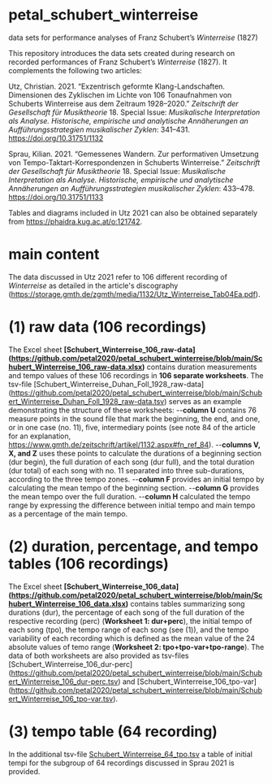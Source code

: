 # petal_schubert_winterreise
data sets for performance analyses of Franz Schubert’s *Winterreise* (1827)

This repository introduces the data sets created during research on recorded performances of Franz Schubert’s *Winterreise* (1827). It complements the following two articles:

Utz, Christian. 2021. “Exzentrisch geformte Klang-Landschaften. Dimensionen des Zyklischen im Lichte von 106 Tonaufnahmen von Schuberts Winterreise aus dem Zeitraum 1928–2020.” *Zeitschrift der Gesellschaft für Musiktheorie* 18. Special Issue: *Musikalische Interpretation als Analyse. Historische, empirische und analytische Annäherungen an Aufführungsstrategien musikalischer Zyklen*: 341–431. https://doi.org/10.31751/1132

Sprau, Kilian. 2021. “Gemessenes Wandern. Zur performativen Umsetzung von Tempo-Taktart-Korrespondenzen in Schuberts Winterreise.” *Zeitschrift der Gesellschaft für Musiktheorie* 18. Special Issue: *Musikalische Interpretation als Analyse. Historische, empirische und analytische Annäherungen an Aufführungsstrategien musikalischer Zyklen*: 433–478. https://doi.org/10.31751/1133

Tables and diagrams included in Utz 2021 can also be obtained separately from https://phaidra.kug.ac.at/o:121742.

# main content

The data discussed in Utz 2021 refer to 106 different recording of *Winterreise* as detailed in the article's discography (https://storage.gmth.de/zgmth/media/1132/Utz_Winterreise_Tab04Ea.pdf).

# (1) raw data (106 recordings)

The Excel sheet **[Schubert_Winterreise_106_raw-data] (https://github.com/petal2020/petal_schubert_winterreise/blob/main/Schubert_Winterreise_106_raw-data.xlsx)** contains duration measurements and tempo  values of these 106 recordings in **106 separate worksheets**. The tsv-file [Schubert_Winterreise_Duhan_Foll_1928_raw-data] (https://github.com/petal2020/petal_schubert_winterreise/blob/main/Schubert_Winterreise_Duhan_Foll_1928_raw-data.tsv) serves as an example demonstrating the structure of these worksheets:
--**column U** contains 76 measure points in the sound file that mark the beginning, the end, and one, or in one case (no. 11), five, intermediary points (see note 84 of the article for an explanation, https://www.gmth.de/zeitschrift/artikel/1132.aspx#fn_ref_84). 
--**columns V, X, and Z** uses these points to calculate the durations of a beginning section (dur begin), the full duration of each song (dur full), and the total duration (dur total) of each song with no. 11 separated into three sub-durations, according to the three tempo zones.
--**column F** provides an initial tempo by calculating the mean tempo of the beginning section.
--**column G** provides the mean tempo over the full duration.
--**column H** calculated the tempo range by expressing the difference between initial tempo and main tempo as a percentage of the main tempo.

# (2) duration, percentage, and tempo tables (106 recordings)

The Excel sheet **[Schubert_Winterreise_106_data] (https://github.com/petal2020/petal_schubert_winterreise/blob/main/Schubert_Winterreise_106_data.xlsx)** contains tables summarizing song durations (dur), the percentage of each song of the full duration of the respective recording (perc) (**Worksheet 1: dur+perc**), the initial tempo of each song (tpo), the tempo range of each song (see (1)), and the tempo variability of each recording which is defined as the mean value of the 24 absolute values of temo range (**Worksheet 2: tpo+tpo-var+tpo-range**). The data of both worksheets are also provided as tsv-files [Schubert_Winterreise_106_dur-perc] (https://github.com/petal2020/petal_schubert_winterreise/blob/main/Schubert_Winterreise_106_dur-perc.tsv) and [Schubert_Winterreise_106_tpo-var] (https://github.com/petal2020/petal_schubert_winterreise/blob/main/Schubert_Winterreise_106_tpo-var.tsv).

# (3) tempo table (64 recording)

In the additional tsv-file [Schubert_Winterreise_64_tpo.tsv](https://github.com/petal2020/petal_schubert_winterreise/blob/main/Schubert_Winterreise_64_tpo.tsv) a table of initial tempi for the subgroup of 64 recordings discussed in Sprau 2021 is provided.
